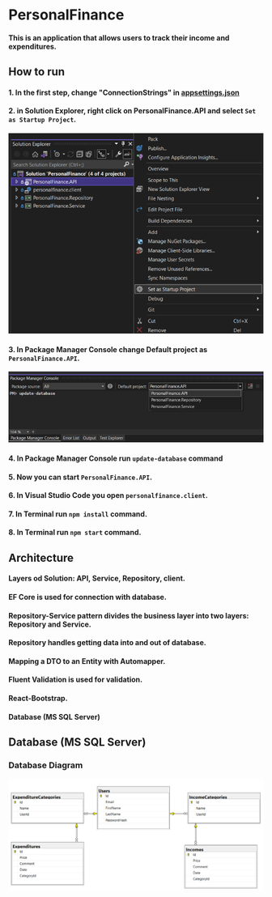# PersonalFinance

#### This is an application that allows users to track their income and expenditures.

## How to run
#### 1. In the first step, change "ConnectionStrings" in [appsettings.json](https://github.com/jarekblady/PersonalFinance/blob/master/PersonalFinance.API/appsettings.json)
#### 2. in Solution Explorer, right click on PersonalFinance.API and select `Set as Startup Project`.
![Startup Project](https://github.com/jarekblady/PersonalFinance/blob/master/StartupProject.PNG)
#### 3. In Package Manager Console change Default project as `PersonalFinance.API`.
![Package Manager Console](https://github.com/jarekblady/PersonalFinance/blob/master/PackageManagerConsole.PNG)
#### 4. In Package Manager Console run `update-database` command
#### 5. Now you can start `PersonalFinance.API`.
#### 6. In Visual Studio Code you open `personalfinance.client`.
#### 7. In Terminal run `npm install` command.
#### 8. In Terminal run `npm start` command.

## Architecture

#### Layers od Solution: API, Service, Repository, client. 
#### EF Core is used for connection with database.
#### Repository-Service pattern divides the business layer into two layers: Repository and Service.
#### Repository handles getting data into and out of database.
#### Mapping a DTO to an Entity with Automapper.
#### Fluent Validation is used for validation.
#### React-Bootstrap.
#### Database (MS SQL Server)

## Database (MS SQL Server)
### Database Diagram
![Database Diagram](https://github.com/jarekblady/PersonalFinance/blob/master/DatabaseDiagram.PNG)